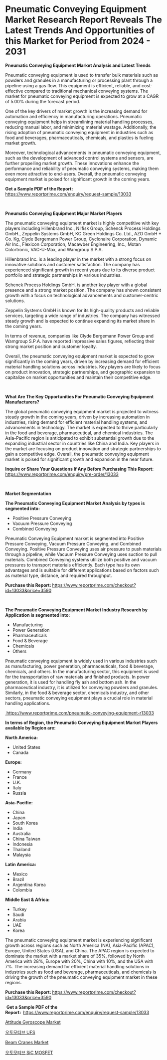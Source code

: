 <p><h1>Pneumatic Conveying Equipment Market Research Report Reveals The Latest Trends And Opportunities of this Market for Period from 2024 - 2031</h1></p><p><strong>Pneumatic Conveying Equipment Market Analysis and Latest Trends</strong></p>
<p><p>Pneumatic conveying equipment is used to transfer bulk materials such as powders and granules in a manufacturing or processing plant through a pipeline using a gas flow. This equipment is efficient, reliable, and cost-effective compared to traditional mechanical conveying systems. The market for pneumatic conveying equipment is expected to grow at a CAGR of 5.00% during the forecast period.</p><p>One of the key drivers of market growth is the increasing demand for automation and efficiency in manufacturing operations. Pneumatic conveying equipment helps in streamlining material handling processes, reducing manual labor, and minimizing material wastage. Additionally, the rising adoption of pneumatic conveying equipment in industries such as food and beverages, pharmaceuticals, chemicals, and plastics is fueling market growth.</p><p>Moreover, technological advancements in pneumatic conveying equipment, such as the development of advanced control systems and sensors, are further propelling market growth. These innovations enhance the performance and reliability of pneumatic conveying systems, making them even more attractive to end-users. Overall, the pneumatic conveying equipment market is poised for significant growth in the coming years.</p></p>
<p><strong>Get a Sample PDF of the Report:&nbsp;</strong> <a href="https://www.reportprime.com/enquiry/request-sample/13033">https://www.reportprime.com/enquiry/request-sample/13033</a></p>
<p>&nbsp;</p>
<p><strong>Pneumatic Conveying Equipment Major Market Players</strong></p>
<p><p>The pneumatic conveying equipment market is highly competitive with key players including Hillenbrand Inc., Nilfisk Group, Schenck Process Holdings GmbH., Zeppelin Systems GmbH, KC Green Holdings Co. Ltd., AZO GmbH + Co. Kg, Clyde Bergemann Power Group, Cyclonaire Corporation, Dynamic Air Inc., Flexicon Corporation, Macawber Engineering, Inc., Motan Colortronic, VAC-U-Max, and Wamgroup S.P.A.</p><p>Hillenbrand Inc. is a leading player in the market with a strong focus on innovative solutions and customer satisfaction. The company has experienced significant growth in recent years due to its diverse product portfolio and strategic partnerships in various industries.</p><p>Schenck Process Holdings GmbH. is another key player with a global presence and a strong market position. The company has shown consistent growth with a focus on technological advancements and customer-centric solutions.</p><p>Zeppelin Systems GmbH is known for its high-quality products and reliable services, targeting a wide range of industries. The company has witnessed steady growth and is expected to continue expanding its market share in the coming years.</p><p>In terms of revenue, companies like Clyde Bergemann Power Group and Wamgroup S.P.A. have reported impressive sales figures, reflecting their strong market position and customer loyalty.</p><p>Overall, the pneumatic conveying equipment market is expected to grow significantly in the coming years, driven by increasing demand for efficient material handling solutions across industries. Key players are likely to focus on product innovation, strategic partnerships, and geographic expansion to capitalize on market opportunities and maintain their competitive edge.</p></p>
<p>&nbsp;</p>
<p><strong>What Are The Key Opportunities For Pneumatic Conveying Equipment Manufacturers?</strong></p>
<p><p>The global pneumatic conveying equipment market is projected to witness steady growth in the coming years, driven by increasing automation in industries, rising demand for efficient material handling systems, and advancements in technology. The market is expected to thrive particularly in the food and beverage, pharmaceutical, and chemical industries. The Asia-Pacific region is anticipated to exhibit substantial growth due to the expanding industrial sector in countries like China and India. Key players in the market are focusing on product innovation and strategic partnerships to gain a competitive edge. Overall, the pneumatic conveying equipment market is poised for significant growth and expansion in the near future.</p></p>
<p><strong>Inquire or Share Your Questions If Any Before Purchasing This Report:</strong> <a href="https://www.reportprime.com/enquiry/pre-order/13033">https://www.reportprime.com/enquiry/pre-order/13033</a></p>
<p>&nbsp;</p>
<p><strong>Market Segmentation</strong></p>
<p><strong>The Pneumatic Conveying Equipment Market Analysis by types is segmented into:</strong></p>
<p><ul><li>Positive Pressure Conveying</li><li>Vacuum Pressure Conveying</li><li>Combined Conveying</li></ul></p>
<p><p>Pneumatic Conveying Equipment market is segmented into Positive Pressure Conveying, Vacuum Pressure Conveying, and Combined Conveying. Positive Pressure Conveying uses air pressure to push materials through a pipeline, while Vacuum Pressure Conveying uses suction to pull materials. Combined Conveying systems utilize both positive and vacuum pressures to transport materials efficiently. Each type has its own advantages and is suitable for different applications based on factors such as material type, distance, and required throughput.</p></p>
<p><strong>Purchase this Report:&nbsp;</strong><a href="https://www.reportprime.com/checkout?id=13033&price=3590">https://www.reportprime.com/checkout?id=13033&price=3590</a></p>
<p>&nbsp;</p>
<p><strong>The Pneumatic Conveying Equipment Market Industry Research by Application is segmented into:</strong></p>
<p><ul><li>Manufacturing</li><li>Power Generation</li><li>Pharmaceuticals</li><li>Food & Beverage</li><li>Chemicals</li><li>Others</li></ul></p>
<p><p>Pneumatic conveying equipment is widely used in various industries such as manufacturing, power generation, pharmaceuticals, food & beverage, chemicals, and others. In the manufacturing sector, this equipment is used for the transportation of raw materials and finished products. In power generation, it is used for handling fly ash and bottom ash. In the pharmaceutical industry, it is utilized for conveying powders and granules. Similarly, in the food & beverage sector, chemicals industry, and other sectors, pneumatic conveying equipment plays a crucial role in material handling applications.</p></p>
<p><a href="https://www.reportprime.com/pneumatic-conveying-equipment-r13033">&nbsp;https://www.reportprime.com/pneumatic-conveying-equipment-r13033</a></p>
<p><strong>In terms of Region, the Pneumatic Conveying Equipment Market Players available by Region are:</strong></p>
<p>
    <p> <strong> North America: </strong>
        <ul>
            <li>United States</li>
            <li>Canada</li>
        </ul>
        </p> 
    <p> <strong> Europe: </strong>
        <ul>
            <li>Germany</li>
            <li>France</li>
            <li>U.K.</li>
            <li>Italy</li>
            <li>Russia</li>
        </ul>
        </p> 
    <p> <strong> Asia-Pacific: </strong>
        <ul>
            <li>China</li>
            <li>Japan</li>
            <li>South Korea</li>
            <li>India</li>
            <li>Australia</li>
            <li>China Taiwan</li>
            <li>Indonesia</li>
            <li>Thailand</li>
            <li>Malaysia</li>
        </ul>
        </p> 
    <p> <strong> Latin America: </strong>
        <ul>
            <li>Mexico</li>
            <li>Brazil</li>
            <li>Argentina Korea</li>
            <li>Colombia</li>
        </ul>
        </p> 
    <p> <strong> Middle East & Africa: </strong>
        <ul>
            <li>Turkey</li>
            <li>Saudi</li>
            <li>Arabia</li>
            <li>UAE</li>
            <li>Korea</li>
        </ul>
    </p>
    </p>
<p><p>The pneumatic conveying equipment market is experiencing significant growth across regions such as North America (NA), Asia-Pacific (APAC), Europe, United States (USA), and China. The APAC region is expected to dominate the market with a market share of 35%, followed by North America with 28%, Europe with 20%, China with 10%, and the USA with 7%. The increasing demand for efficient material handling solutions in industries such as food and beverage, pharmaceuticals, and chemicals is driving the growth of the pneumatic conveying equipment market in these regions.</p></p>
<p><strong>Purchase this Report: </strong><a href="https://www.reportprime.com/checkout?id=13033&price=3590">https://www.reportprime.com/checkout?id=13033&price=3590</a></p>
<p>&nbsp;<strong>Get a Sample PDF of the Report:&nbsp;&nbsp;</strong><a href="https://www.reportprime.com/enquiry/request-sample/13033">https://www.reportprime.com/enquiry/request-sample/13033</a></p>
<p><strong></strong></p>
<p><p><a href="https://github.com/marloy8/Market-Research-Report-List-5/blob/main/attitude-gyroscope-market.md">Attitude Gyroscope Market</a></p><p><a href="https://github.com/AnthonyWratten/Market-Research-Report-List-1/blob/main/875610565300.md">오토모티브 UFS</a></p><p><a href="https://github.com/jodemen/Market-Research-Report-List-3/blob/main/beam-cranes-market.md">Beam Cranes Market</a></p><p><a href="https://github.com/airdroplover110/Market-Research-Report-List-1/blob/main/249148365296.md">오토모티브 SiC MOSFET</a></p></p>